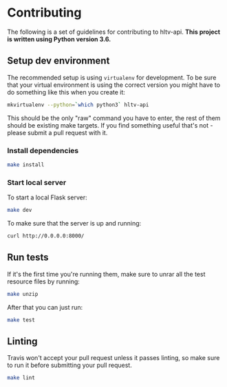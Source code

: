 # Contributing
The following is a set of guidelines for contributing to hltv-api. **This
project is written using Python version 3.6.**

## Setup dev environment
The recommended setup is using `virtualenv` for development. To be sure that your
virtual environment is using the correct version you might have to do
something like this when you create it:

```bash
mkvirtualenv --python=`which python3` hltv-api
```

This should be the only "raw" command you have to enter, the rest of them
should be existing make targets. If you find something useful that's not -
please submit a pull request with it.

### Install dependencies
```bash
make install
```

### Start local server
To start a local Flask server:

```bash
make dev
```

To make sure that the server is up and running:

```bash
curl http://0.0.0.0:8000/
```

## Run tests
If it's the first time you're running them, make sure to unrar all the test
resource files by running:

```bash
make unzip
```

After that you can just run:

```bash
make test
```

## Linting
Travis won't accept your pull request unless it passes linting, so make sure
to run it before submitting your pull request.

```bash
make lint
```
